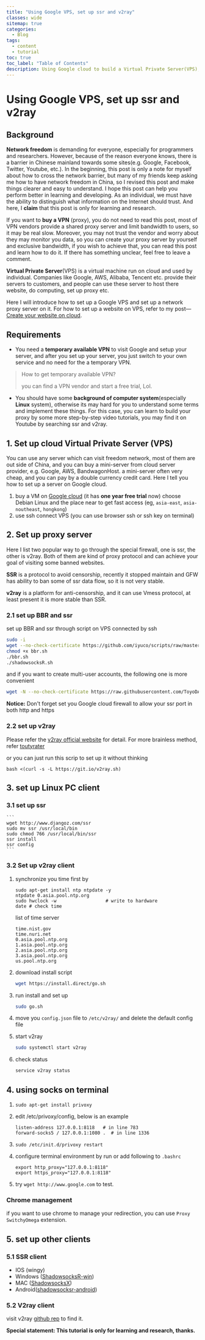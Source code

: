 ```yaml
---
title: "Using Google VPS, set up ssr and v2ray"
classes: wide
sitemap: true
categories:
  - Blog
tags:
  - content
  - tutorial
toc: true
toc_label: "Table of Contents"
description: Using Google cloud to build a Virtual Private Server(VPS), set up ssr and v2ray
---
```


# Using Google VPS, set up ssr and v2ray

## Background

**Network freedom** is demanding for everyone, especially for programmers and researchers. However, because of the reason everyone knows, there is a barrier in Chinese mainland towards some sites(e.g. Google, Facebook, Twitter, Youtube, etc.). In the beginning, this post is only a note for myself about how to cross the network barrier, but many of my friends keep asking me how to have network freedom in China, so I revised this post and make things clearer and easy to understand. I hope this post can help you perform better in learning and developing. As an individual, we must have the ability to distinguish what information on the Internet should trust. And here, I **claim** that this post is only for learning and research.

If you want to **buy a VPN** (proxy), you do not need to read this post, most of VPN vendors provide a shared proxy server and limit bandwidth to users, so it may be real slow. Moreover, you may not trust the vendor and worry about they may monitor you data, so you can create your proxy server by yourself and exclusive bandwidth, if you wish to achieve that, you can read this post and learn how to do it. If there has something unclear, feel free to  leave a comment.

**Virtual Private Server**(VPS) is a virtual machine run on cloud and used by individual. Companies like Google, AWS, Alibaba, Tencent etc. provide their servers to customers, and  people can use these server to host there website, do computing, set up proxy etc.

Here I will introduce how to set up a Google VPS  and set up a network proxy server on it. For how to set up a website on VPS, refer to my post—[Create your website on cloud](<https://dongdongbh.tech/resource/create-website/>).

## Requirements

* You need a **temporary available VPN** to visit Google and setup your server, and after you set up your server, you just switch to your own service and no need for the a temporary VPN.

> How to get temporary available VPN? 
>
> you can find a VPN vendor and start a free trial, Lol.

* You should have some **background of computer system**(especially **Linux** system), otherwise its may hard for you to understand some terms and implement these things. For this case, you can learn to build your proxy by some more step-by-step video tutorials, you may find it on Youtube by searching ssr and v2ray.

## 1. Set up cloud Virtual Private Server (VPS)

You can use any server which can visit freedom network, most of them are out side of China, and you can buy a mini-server from cloud server provider, e.g. Google, AWS, BandwagonHost. a mini-server often very cheap, and you can pay by a double currency credit card. Here I tell you how to set up a server on Google cloud.

1. buy a VM on [Google cloud](https://cloud.google.com/) (it has **one year free trial** now)
    choose Debian Linux and the place near to get fast access (eg, `asia-east`, `asia-noutheast`, `hongkong`)
2. use ssh connect VPS (you can use browser ssh or ssh key on terminal)

## 2. Set up proxy server

Here I list two popular way to go through the special firewall, one is ssr, the other is v2ray. Both of them are kind of proxy protocol and can achieve your goal of visiting some banned websites. 

**SSR** is a protocol to avoid censorship, recently it stopped  maintain and GFW has ability to ban some of ssr data flow, so it is not very stable.

**v2ray** is a platform for anti-censorship, and it can use Vmess protocol, at least present it is more stable than SSR.

### 2.1 set up BBR and ssr
set up BBR and ssr through script on VPS connected by ssh

```bash
sudo -i
wget --no-check-certificate https://github.com/iyuco/scripts/raw/master/bbr.sh
chmod +x bbr.sh
./bbr.sh
./shadowsocksR.sh
```
and if you want to create multi-user accounts, the following one is more convenient

```bash
wget -N --no-check-certificate https://raw.githubusercontent.com/ToyoDAdoubi/doubi/master/ssrmu.sh && chmod +x ssrmu.sh && bash ssrmu.sh
```

**Notice:** Don't forget set you Google cloud firewall to allow your ssr port in both http and https

### 2.2 set up v2ray

Please refer the [v2ray official website](<https://www.v2ray.com/>)  for detail. For more brainless method, refer [toutyrater](<https://toutyrater.github.io/>)

or you can just run this scrip to set up it without thinking

```
bash <(curl -s -L https://git.io/v2ray.sh)
```


## 3. set up Linux PC client

### 3.1 set up ssr
    ```
    wget http://www.djangoz.com/ssr
    sudo mv ssr /usr/local/bin
    sudo chmod 766 /usr/local/bin/ssr
    ssr install
    ssr config
    ```

###  3.2 Set up v2ray client

1. synchronize you time first by 

   ```
   sudo apt-get install ntp ntpdate -y
   ntpdate 0.asia.pool.ntp.org  
   sudo hwclock -w 					# write to hardware
   date # check time
   ```

   list of time server

   ```
   time.nist.gov  
   time.nuri.net  
   0.asia.pool.ntp.org  
   1.asia.pool.ntp.org  
   2.asia.pool.ntp.org  
   3.asia.pool.ntp.org
   us.pool.ntp.org 
   ```
2. download install script 

   ```bash
   wget https://install.direct/go.sh   
   ```

3. run install and set up

   ```bash
   sudo go.sh
   ```

4. move you `config.json` file to `/etc/v2ray/` and delete the default config file

5. start v2ray

   ```bash
   sudo systemctl start v2ray
   ```

6. check status

   ```bash
   service v2ray status
   ```

## 4. using socks on terminal

1. `sudo apt-get install privoxy`

2. edit /etc/privoxy/config, below is an example
    ```
    listen-address 127.0.0.1:8118   # in line 783
    forward-socks5 / 127.0.0.1:1080 .  # in line 1336
    ```

3. `sudo /etc/init.d/privoxy restart`

4. configure terminal environment by run or add following to `.bashrc`

    ```
    export http_proxy="127.0.0.1:8118"
    export https_proxy="127.0.0.1:8118"
    ```
5. try `wget http://www.google.com` to test.

### Chrome management
if you want to use chrome to manage your redirection, you can use `Proxy SwitchyOmega` extension.

## 5. set up other clients

### 5.1 SSR client

* IOS (wingy)
* Windows ([ShadowsocksR-win](https://github.com/shadowsocksr-rm/shadowsocksr-csharp))
* MAC ([ShadowsocksX](https://github.com/shadowsocks/ShadowsocksX-NG))
* Android([shadowsocksr-android](https://github.com/milkice233/shadowsocksr-android))

### 5.2 V2ray client

visit v2ray [github rep](<https://github.com/v2ray/v2ray-core/releases>) to find it.



__Special statement: This tutorial is only for learning and research, thanks.__

